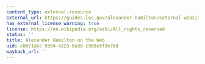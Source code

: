 ```yaml
---
content_type: external-resource
external_url: https://guides.loc.gov/alexander-hamilton/external-websites
has_external_license_warning: true
license: https://en.wikipedia.org/wiki/All_rights_reserved
status: ''
title: Alexander Hamilton on the Web
uid: c0071abc-9304-4223-8a38-c905e5f3e76d
wayback_url: ''
---
```

